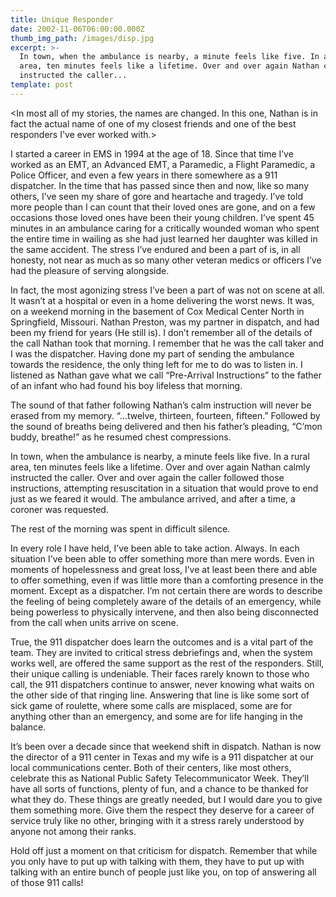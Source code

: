 ```yaml
---
title: Unique Responder
date: 2002-11-06T06:00:00.000Z
thumb_img_path: /images/disp.jpg
excerpt: >-
  In town, when the ambulance is nearby, a minute feels like five. In a rural
  area, ten minutes feels like a lifetime. Over and over again Nathan calmly
  instructed the caller...
template: post
---
```

<In most all of my stories, the names are changed.  In this one, Nathan is in fact the actual name of one of my closest friends and one of the best responders I've ever worked with.>

<p>I started a career in EMS in 1994 at the age of 18. Since that time I’ve worked as an EMT, an Advanced EMT, a Paramedic, a Flight Paramedic, a Police Officer, and even a few years in there somewhere as a 911 dispatcher. In the time that has passed since then and now, like so many others, I’ve seen my share of gore and heartache and tragedy. I’ve told more people than I can count that their loved ones are gone, and on a few occasions those loved ones have been their young children. I’ve spent 45 minutes in an ambulance caring for a critically wounded woman who spent the entire time in wailing as she had just learned her daughter was killed in the same accident. The stress I’ve endured and been a part of is, in all honesty, not near as much as so many other veteran medics or officers I’ve had the pleasure of serving alongside.</p>

<p>In fact, the most agonizing stress I’ve been a part of was not on scene at all. It wasn’t at a hospital or even in a home delivering the worst news. It was, on a weekend morning in the basement of Cox Medical Center North in Springfield, Missouri. Nathan Preston, was my partner in dispatch, and had been my friend for years (He still is). I don’t remember all of the details of the call Nathan took that morning. I remember that he was the call taker and I was the dispatcher. Having done my part of sending the ambulance towards the residence, the only thing left for me to do was to listen in. I listened as Nathan gave what we call “Pre-Arrival Instructions” to the father of an infant who had found his boy lifeless that morning.</p>

<p>The sound of that father following Nathan’s calm instruction will never be erased from my memory. “…twelve, thirteen, fourteen, fifteen.” Followed by the sound of breaths being delivered and then his father’s pleading, “C’mon buddy, breathe!” as he resumed chest compressions.</p>

<p>In town, when the ambulance is nearby, a minute feels like five. In a rural area, ten minutes feels like a lifetime. Over and over again Nathan calmly instructed the caller. Over and over again the caller followed those instructions, attempting resuscitation in a situation that would prove to end just as we feared it would. The ambulance arrived, and after a time, a coroner was requested.</p>

<p>The rest of the morning was spent in difficult silence.</p>

<p>In every role I have held, I’ve been able to take action. Always. In each situation I’ve been able to offer something more than mere words. Even in moments of hopelessness and great loss, I’ve at least been there and able to offer something, even if was little more than a comforting presence in the moment. Except as a dispatcher. I’m not certain there are words to describe the feeling of being completely aware of the details of an emergency, while being powerless to physically intervene, and then also being disconnected from the call when units arrive on scene.</p>

<p>True, the 911 dispatcher does learn the outcomes and is a vital part of the team. They are invited to critical stress debriefings and, when the system works well, are offered the same support as the rest of the responders. Still, their unique calling is undeniable. Their faces rarely known to those who call, the 911 dispatchers continue to answer, never knowing what waits on the other side of that ringing line. Answering that line is like some sort of sick game of roulette, where some calls are misplaced, some are for anything other than an emergency, and some are for life hanging in the balance.</p>

<p>It’s been over a decade since that weekend shift in dispatch. Nathan is now the director of a 911 center in Texas and my wife is a 911 dispatcher at our local communications center. Both of their centers, like most others, celebrate this as National Public Safety Telecommunicator Week. They’ll have all sorts of functions, plenty of fun, and a chance to be thanked for what they do. These things are greatly needed, but I would dare you to give them something more. Give them the respect they deserve for a career of service truly like no other, bringing with it a stress rarely understood by anyone not among their ranks.</p>

<p>Hold off just a moment on that criticism for dispatch. Remember that while you only have to put up with talking with them, they have to put up with talking with an entire bunch of people just like you, on top of answering all of those 911 calls!</p>
